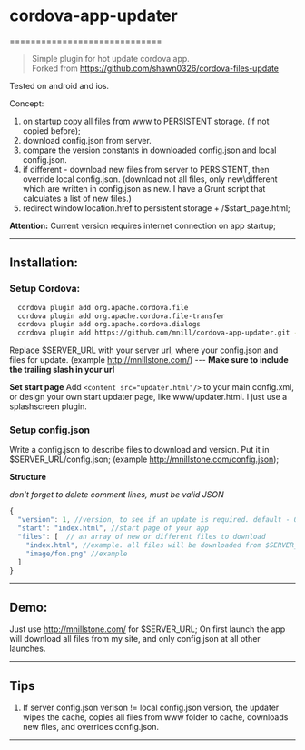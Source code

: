 # cordova-app-updater
=============================
> Simple plugin for hot update cordova app.  
> Forked from https://github.com/shawn0326/cordova-files-update

Tested on android and ios.


Concept:

1. on startup copy all files from www to PERSISTENT storage. (if not copied before);
2. download config.json from server.
3. compare the version constants in downloaded config.json and local config.json.
4. if different - download new files from server to PERSISTENT, then override local config.json.
(download not all files, only new\different which are written in config.json as new. I have a Grunt script that calculates a list of new files.)
5. redirect window.location.href to persistent storage + /$start_page.html;

**Attention:**
Current version requires internet connection on app startup;  

  
 --------------------------------------------------------------------------------  
## Installation:
### Setup Cordova:

```bash
  cordova plugin add org.apache.cordova.file
  cordova plugin add org.apache.cordova.file-transfer
  cordova plugin add org.apache.cordova.dialogs
  cordova plugin add https://github.com/mnill/cordova-app-updater.git --variable SERVER_ADDRESS="$SERVER_URL"
```
Replace $SERVER_URL with your server url, where your config.json and files for update. (example http://mnillstone.com/) --- **Make sure to include the trailing slash in your url**

**Set start page**
Add ```<content src="updater.html"/>``` to your main config.xml, or design your own start updater page, like www/updater.html. I just use a splashscreen plugin.

### Setup config.json
Write a config.json to describe files to download and version. Put it in $SERVER_URL/config.json; (example http://mnillstone.com/config.json);

**Structure**

*don't forget to delete comment lines, must be valid JSON*
```javascript
{
  "version": 1, //version, to see if an update is required. default - 0
  "start": "index.html", //start page of your app
  "files": [  // an array of new or different files to download
    "index.html", //example. all files will be downloaded from $SERVER_URL/$this_path
    "image/fon.png" //example
  ]
}
```

--------------------------------------------------------------------------------  
## Demo:
Just use http://mnillstone.com/ for $SERVER_URL; On first launch the app will download all files from my site, and only config.json at all other launches.

 --------------------------------------------------------------------------------  
## Tips  
1) If server config.json verison != local config.json version, the updater wipes the cache, copies all files from www folder to cache, downloads new files, and overrides config.json.

--------------------------------------------------------------------------------  

